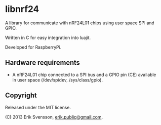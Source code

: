 libnrf24
========

A library for communicate with nRF24L01 chips using user space SPI and GPIO.

Written in C for easy integration into luajit.

Developed for RaspberryPi.

Hardware requirements
---------------------

 * A nRF24L01 chip connected to a SPI bus and a GPIO pin (CE) available in user space (/dev/spidev, /sys/class/gpio).

Copyright
---------

Released under the MIT license.

(C) 2013 Erik Svensson, <erik.public@gmail.com>.
